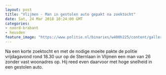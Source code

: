 ```yaml
---
layout: post
title: "Vlijmen - Man in gestolen auto gepakt na zoektocht"
date: Sat, 24 Mar 2018 10:24:00 GMT
categories: 
- noord-brabant 
- heusden 
feature_image: "https://www.politie.nl/binaries/w400h225/content/gallery/politie/stockfotos/algemeen/aanhouding-op-straat.jpg"
---
```


Na een korte zoektocht en met de nodige moeite pakte de politie vrijdagavond rond 18.30 uur op de Sternlaan in Vlijmen een man van 26 zonder vast woonadres op. Hij reed even daarvoor met hoge snelheid in een gestolen auto.

